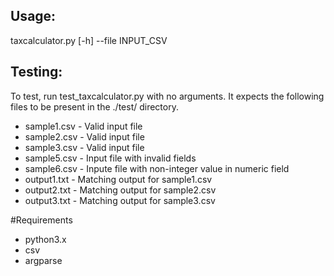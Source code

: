 ## Usage:

taxcalculator.py [-h] --file INPUT_CSV

## Testing:

To test, run test_taxcalculator.py with no arguments. It expects the following files to be present in the ./test/ directory.

- sample1.csv - Valid input file
- sample2.csv - Valid input file
- sample3.csv - Valid input file
- sample5.csv - Input file with invalid fields
- sample6.csv - Inpute file with non-integer value in numeric field
- output1.txt - Matching output for sample1.csv
- output2.txt - Matching output for sample2.csv
- output3.txt - Matching output for sample3.csv

#Requirements
- python3.x
- csv
- argparse
